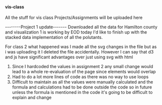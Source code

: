 #### vis-class
All the stuff for vis class
Projects/Assignments will be uploaded here



--------Project 1 update-------
Downloaded all the data for Hamilton county and visualization 1 is working by EOD today I'd like to finish up with the stacked data implementation of 
all the polutants.


For class 2 what happened was I made all the svg changes in the file but as i was uploading it I deleted the file accidentally. 
However I can say that d3 and js have significant advantages over just using svg with html

1. Since I hardcoded the values in assignment 2 any small change would lead to a whole re-evaluation of the page since elements would overlap
2. Had to do a lot more lines of code as there was no way to use loops 
3. Difficult to maintain as all the values were manually calculated and the formula and calculations had to be done outside the code so in future unless the formula is mentioned in the code it's going to be difficult to explain and change
